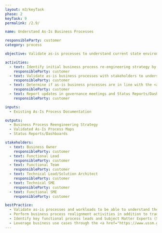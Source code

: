 ```yaml
---
layout: m3/keyTask
phase: 2
keyTask: 9
permalink: /2.9/

name: Understand As-Is Business Processes

responsibleParty: customer
category: process

objective: Validate as-is processes to understand current state environment, existing challenges, and opportunities for improvement/standardization.

activities:
  - text: Identify initial business process re-engineering strategy by understanding areas of change
    responsibleParty: customer
  - text: Validate as-is business processes with stakeholders to understand process flows, transaction volumes, workload, end user security roles, and enabling technology. If as-is business processes do not exist, develop a strategy to address training and change management gaps created by the lack of as-is business processes
    responsibleParty: customer
  - text: Determine if as-is business processes are in line with the <a href="https://www.ussm.gov/fibf/">Federal Integrated Business Framework (FIBF)</a> use cases and make updates as applicable
    responsibleParty: customer
  - text: Report updates in governance meetings and Status Reports/Dashboards, informing QSMOs as necessary
    responsibleParty: customer 

inputs:
  - Existing As-Is Process Documentation

outputs:
  - Business Process Reengineering Strategy
  - Validated As-Is Process Maps 
  - Status Reports/Dashboards 

stakeholders:
  - text: Business Owner 
    responsibleParty: customer
  - text: Functional Lead
    responsibleParty: customer
  - text: Functional Team
    responsibleParty: customer
  - text: Technical Lead/Solution Architect
    responsibleParty: customer
  - text: Technical SME
    responsibleParty: customer
  - text: Functional SME
    responsibleParty: customer

bestPractice:
  - Validate as-is processes and workloads to be able to understand the magnitude of change in the target state environment 
  - Perform business process realignment activities in addition to traditional business process reengineering
  - Identify key functional process leads and Subject Matter Experts (SMEs) to drive process ownership and decision making
  - Leverage business use cases through the <a href="https://www.ussm.gov/fibf/">FIBF website</a>
---
```

